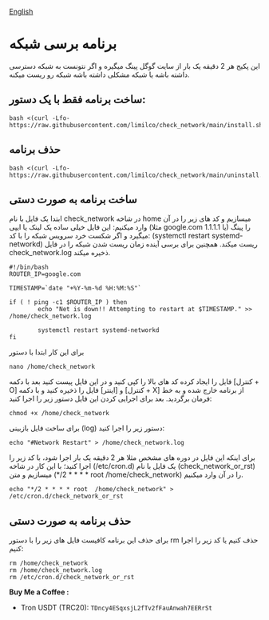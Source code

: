 [English](README.md)&nbsp;&nbsp;&nbsp;&nbsp;&nbsp;&nbsp;&nbsp;&nbsp;&nbsp;&nbsp;
# برنامه برسی شبکه
این پکیج هر 2 دقیقه یک بار از سایت گوگل پینگ میگیره و اگر نتونست به شبکه دسترسی داشته باشه یا شبکه مشکلی داشته باشه شبکه رو ریست میکنه.

## ساخت برنامه فقط با یک دستور: 

```
bash <(curl -Lfo- https://raw.githubusercontent.com/limilco/check_network/main/install.sh)
```

## حذف برنامه

```
bash <(curl -Lfo- https://raw.githubusercontent.com/limilco/check_network/main/uninstall.sh)
```


## ساخت برنامه به صورت دستی

ابتدا یک فایل با نام check_network در شاخه home میسازیم و کد های زیر را در آن وارد میکنیم:
این فایل خیلی ساده یک لینک یا ایپی (مثلا google.com یا 1.1.1.1) را پینگ میگیرد و اگر شکست خرد سرویس شبکه را با کد: (systemctl restart systemd-networkd) ریست میکند. همچنین برای برسی آینده زمان ریست شدن شبکه را در فایل check_network.log ذخیره میکند.

```shell
#!/bin/bash
ROUTER_IP=google.com

TIMESTAMP=`date "+%Y-%m-%d %H:%M:%S"`

if ( ! ping -c1 $ROUTER_IP ) then
        echo "Net is down!! Attempting to restart at $TIMESTAMP." >> /home/check_network.log

        systemctl restart systemd-networkd
fi
```
برای این کار ابتدا با دستور 
```
nano /home/check_network
```
فایل را ایجاد کرده کد های بالا را کپی کنید و در این فایل پیست کنید بعد با دکمه [کنترل + O] و [اینتر] فایل را ذخیره کنید و با دکمه [کنترل + X] از برنامه خارج شده و به خط فرمان برگردید. بعد برای اجرایی کردن این فایل دستور زیر را اجرا کنید:

```
chmod +x /home/check_network
```

برای ساخت فایل بازبینی (log) دستور زیر را اجرا کنید:

```
echo "#Network Restart" > /home/check_network.log
```
برای اینکه این فایل در دوره های مشخص مثلا هر 2 دقیقه یک بار اجرا شود، با کد زیر را اجرا کنید؛
با این کار در شاخه (/etc/cron.d) یک فایل با نام (check_network_or_rst) میسازیم و متن (*/2 * * * * root  /home/check_network) را در آن وارد میکنیم.
```
echo "*/2 * * * * root  /home/check_network" > /etc/cron.d/check_network_or_rst
```

## حذف برنامه به صورت دستی

برای حذف این برنامه کافیست فایل های زیر را با دستور rm حذف کنیم یا کد زیر را اجرا کنیم:

```shell
rm /home/check_network
rm /home/check_network.log
rm /etc/cron.d/check_network_or_rst 
```

**Buy Me a Coffee :**

- Tron USDT (TRC20): `TDncy4ESqxsjL2fTv2fFauAnwah7EERrSt`
